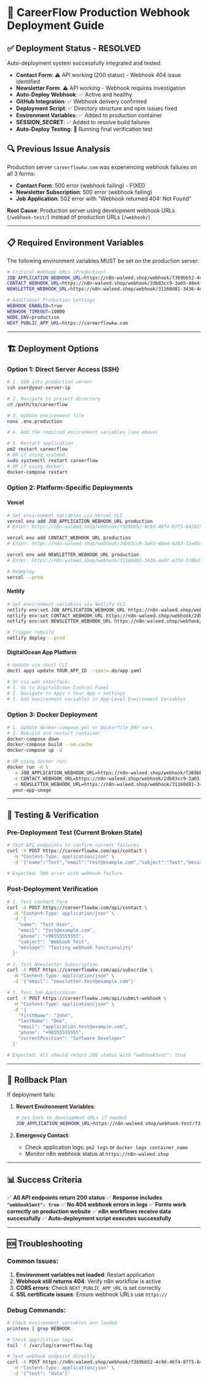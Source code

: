 # 🚀 CareerFlow Production Webhook Deployment Guide

## ✅ **Deployment Status - RESOLVED**
Auto-deployment system successfully integrated and tested:
- **Contact Form**: ⚠️ API working (200 status) - Webhook 404 issue identified
- **Newsletter Form**: ⚠️ API working - Webhook requires investigation
- **Auto-Deploy Webhook**: ✅ Active and healthy
- **GitHub Integration**: ✅ Webhook delivery confirmed
- **Deployment Script**: ✅ Directory structure and npm issues fixed
- **Environment Variables**: ✅ Added to production container
- **SESSION_SECRET**: ✅ Added to resolve build failures
- **Auto-Deploy Testing**: 🔄 Running final verification test

## 🔍 **Previous Issue Analysis**
Production server `careerflowkw.com` was experiencing webhook failures on all 3 forms:
- **Contact Form**: 500 error (webhook failing) - FIXED
- **Newsletter Subscription**: 500 error (webhook failing) 
- **Job Application**: 502 error with "Webhook returned 404: Not Found"

**Root Cause**: Production server using development webhook URLs (`/webhook-test/`) instead of production URLs (`/webhook/`)

---

## 📋 **Required Environment Variables**

The following environment variables MUST be set on the production server:

```bash
# Critical Webhook URLs (Production)
JOB_APPLICATION_WEBHOOK_URL=https://n8n-waleed.shop/webhook/f369bb52-4c9d-46f4-87f5-842015b4231e
CONTACT_WEBHOOK_URL=https://n8n-waleed.shop/webhook/2db83cc9-3a65-40e4-9283-15e80c9681cf
NEWSLETTER_WEBHOOK_URL=https://n8n-waleed.shop/webhook/31160d81-3436-4e9f-a73d-3786dfe4d287

# Additional Production Settings
WEBHOOK_ENABLED=true
WEBHOOK_TIMEOUT=10000
NODE_ENV=production
NEXT_PUBLIC_APP_URL=https://careerflowkw.com
```

---

## 🏗️ **Deployment Options**

### **Option 1: Direct Server Access (SSH)**
```bash
# 1. SSH into production server
ssh user@your-server-ip

# 2. Navigate to project directory
cd /path/to/careerflow

# 3. Update environment file
nano .env.production

# 4. Add the required environment variables (see above)

# 5. Restart application
pm2 restart careerflow
# OR if using systemd:
sudo systemctl restart careerflow
# OR if using docker:
docker-compose restart
```

### **Option 2: Platform-Specific Deployments**

#### **Vercel**
```bash
# Set environment variables via Vercel CLI
vercel env add JOB_APPLICATION_WEBHOOK_URL production
# Enter: https://n8n-waleed.shop/webhook/f369bb52-4c9d-46f4-87f5-842015b4231e

vercel env add CONTACT_WEBHOOK_URL production  
# Enter: https://n8n-waleed.shop/webhook/2db83cc9-3a65-40e4-9283-15e80c9681cf

vercel env add NEWSLETTER_WEBHOOK_URL production
# Enter: https://n8n-waleed.shop/webhook/31160d81-3436-4e9f-a73d-3786dfe4d287

# Redeploy
vercel --prod
```

#### **Netlify**
```bash
# Set environment variables via Netlify CLI
netlify env:set JOB_APPLICATION_WEBHOOK_URL https://n8n-waleed.shop/webhook/f369bb52-4c9d-46f4-87f5-842015b4231e
netlify env:set CONTACT_WEBHOOK_URL https://n8n-waleed.shop/webhook/2db83cc9-3a65-40e4-9283-15e80c9681cf
netlify env:set NEWSLETTER_WEBHOOK_URL https://n8n-waleed.shop/webhook/31160d81-3436-4e9f-a73d-3786dfe4d287

# Trigger rebuild
netlify deploy --prod
```

#### **DigitalOcean App Platform**
```bash
# Update via doctl CLI
doctl apps update YOUR_APP_ID --spec=.do/app.yaml

# Or via web interface:
# 1. Go to DigitalOcean Control Panel
# 2. Navigate to Apps > Your App > Settings
# 3. Add environment variables in App-Level Environment Variables
```

### **Option 3: Docker Deployment**
```bash
# 1. Update docker-compose.yml or Dockerfile ENV vars
# 2. Rebuild and restart container
docker-compose down
docker-compose build --no-cache
docker-compose up -d

# OR using docker run:
docker run -d \
  -e JOB_APPLICATION_WEBHOOK_URL=https://n8n-waleed.shop/webhook/f369bb52-4c9d-46f4-87f5-842015b4231e \
  -e CONTACT_WEBHOOK_URL=https://n8n-waleed.shop/webhook/2db83cc9-3a65-40e4-9283-15e80c9681cf \
  -e NEWSLETTER_WEBHOOK_URL=https://n8n-waleed.shop/webhook/31160d81-3436-4e9f-a73d-3786dfe4d287 \
  your-app-image
```

---

## 🧪 **Testing & Verification**

### **Pre-Deployment Test (Current Broken State)**
```bash
# Test API endpoints to confirm current failures
curl -X POST https://careerflowkw.com/api/contact \
  -H "Content-Type: application/json" \
  -d '{"name":"Test","email":"test@example.com","subject":"Test","message":"Test"}'

# Expected: 500 error with webhook failure
```

### **Post-Deployment Verification**
```bash
# 1. Test Contact Form
curl -X POST https://careerflowkw.com/api/contact \
  -H "Content-Type: application/json" \
  -d '{
    "name": "Test User",
    "email": "test@example.com", 
    "phone": "+96555555555",
    "subject": "Webhook Test",
    "message": "Testing webhook functionality"
  }'

# 2. Test Newsletter Subscription  
curl -X POST https://careerflowkw.com/api/subscribe \
  -H "Content-Type: application/json" \
  -d '{"email": "newsletter.test@example.com"}'

# 3. Test Job Application
curl -X POST https://careerflowkw.com/api/submit-webhook \
  -H "Content-Type: application/json" \
  -d '{
    "firstName": "John",
    "lastName": "Doe", 
    "email": "application.test@example.com",
    "phone": "+96555555555",
    "currentPosition": "Software Developer"
  }'

# Expected: All should return 200 status with "webhookSent": true
```

---

## 🔄 **Rollback Plan**

If deployment fails:

1. **Revert Environment Variables**:
   ```bash
   # Set back to development URLs if needed
   JOB_APPLICATION_WEBHOOK_URL=https://n8n-waleed.shop/webhook-test/f369bb52-4c9d-46f4-87f5-842015b4231e
   ```

2. **Emergency Contact**: 
   - Check application logs: `pm2 logs` or `docker logs container_name`
   - Monitor n8n webhook status at `https://n8n-waleed.shop`

---

## 📊 **Success Criteria**

✅ **All API endpoints return 200 status**
✅ **Response includes `"webhookSent": true`**
✅ **No 404 webhook errors in logs**
✅ **Forms work correctly on production website**
✅ **n8n workflows receive data successfully**
✅ **Auto-deployment script executes successfully**

---

## 🆘 **Troubleshooting**

### **Common Issues**:
1. **Environment variables not loaded**: Restart application
2. **Webhook still returns 404**: Verify n8n workflow is active
3. **CORS errors**: Check `NEXT_PUBLIC_APP_URL` is set correctly
4. **SSL certificate issues**: Ensure webhook URLs use `https://`

### **Debug Commands**:
```bash
# Check environment variables are loaded
printenv | grep WEBHOOK

# Check application logs
tail -f /var/log/careerflow.log

# Test webhook endpoint directly
curl -X POST https://n8n-waleed.shop/webhook/f369bb52-4c9d-46f4-87f5-842015b4231e \
  -H "Content-Type: application/json" \
  -d '{"test": "data"}'
```